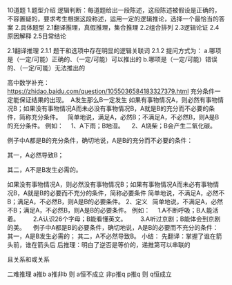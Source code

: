 10道题
1.题型介绍
逻辑判断：每道题给出一段陈述，这段陈述被假设是正确的，不容置疑的，要求考生根据这段称述，运用一定的逻辑推论，选择一个最恰当的答案
2.具体题型
2.1翻译推理，真假推理，集合推理
2.2组合排列
2.3逻辑论证
2.4原因解释
2.5日常结论

2.1翻译推理
2.1.1 题干和选项中存在明显的逻辑关联词
2.1.2 提问方式为：
  a.哪项是（一定/可能）正确的、（一定/可能）可以推出的
  b.哪项是（一定/可能）错误的、（一定/可能）无法推出的

高中数学补充：
https://zhidao.baidu.com/question/1055036584183327379.html
充分条件一定能保证结果的出现。 A发生那么B一定发生
如果有事物情况A，则必然有事物情况B；如果没有事物情况A而未必没有事物情况B，A就是B的充分而不必要的条件，简称充分条件。  简单地说，满足A，必然B；不满足A，不必然B，则A是B的充分条件。
例如：  
1、A下雨；B地湿。  
2、A烧柴；B会产生二氧化碳。  

例子中A都是B的充分条件，确切地说，A是B的充分而不必要的条件：

其一，A必然导致B；

其二，A不是B发生必需的。

如果没有事物情况A，则必然没有事物情况B；如果有事物情况A而未必有事物情况B，A就是B的必要而不充分的条件，简称必要条件
简单地说，不满足A，必然不B；满足A，不必然B，则A是B的必要条件。
2、定义 
简单地说，不满足A，必然不B；满足A，不必然B，则A是B的必要条件。
例如：  
1.A不断呼吸；B人能活着。    
2.A认识26个字母；B能看懂英文。    
3.A听过京剧；B能体会到京剧的美。  
例子中A都是B的必要条件，确切地说，A是B的必要而不充分的条件：
其一，A是B发生必需的；
其二，A不必然导致B。
小结：
先翻译：掌握了谁在箭头前，谁在箭头后
后推理：明白了逆否是等价的，递推第可以串联的

且关系和或关系


二难推理
a推b a推非b 则 a恒不成立
非p推q p推q 则 q恒成立